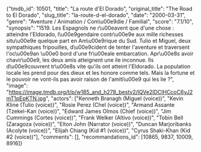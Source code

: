 {"tmdb_id": 10501, "title": "La route d'El Dorado", "original_title": "The Road to El Dorado", "slug_title": "la-route-d-el-dorado", "date": "2000-03-31", "genre": "Aventure / Animation / Com\u00e9die / Familial", "score": "7.1/10", "synopsis": "1519. Les Espagnols ne r\u00eavent que d'une chose : atteindre l'Eldorado, l\u00e9gendaire contr\u00e9e aux mille richesses situ\u00e9e quelque part en Am\u00e9rique du Sud. Tulio et Miguel, deux sympathiques fripouilles, d\u00e9cident de tenter l'aventure et traversent l'oc\u00e9an \u00e0 bord d'une fr\u00eale embarcation. Apr\u00e8s avoir chavir\u00e9, les deux amis atteignent une ile inconnue. Ils d\u00e9couvrent tr\u00e8s vite qu'ils ont atteint l'Eldorado. La population locale les prend pour des dieux et les honore comme tels. Mais la fortune et le pouvoir ne vont-ils pas avoir raison de l'amiti\u00e9 qui les lie ?", "image": "https://image.tmdb.org/t/p/w185_and_h278_bestv2/lQVe2IDClHCcoC6yJ2mT1pEpKTN.jpg", "actors": ["Kenneth Branagh (Miguel  (voice))", "Kevin Kline (Tulio (voice))", "Rosie Perez (Chel (voice))", "Armand Assante (Tzekel-Kan (voice))", "Edward James Olmos (Chief (voice))", "Jim Cummings (Cortes (voice))", "Frank Welker (Altivo (voice))", "Tobin Bell (Zaragoza (voice))", "Elton John (Narrator (voice))", "Duncan Marjoribanks (Acolyte (voice))", "Elijah Chiang (Kid #1 (voice))", "Cyrus Shaki-Khan (Kid #2 (voice))"], "comments": [], "recommandations_id": [10865, 9837, 10009, 8916]}